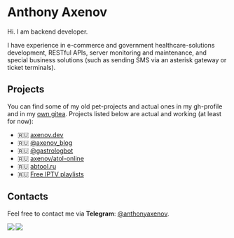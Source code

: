 # Anthony Axenov

Hi. 
I am backend developer.

I have experience in e-commerce and government healthcare-solutions development, RESTful APIs, server monitoring and maintenance, and special business solutions (such as sending SMS via an asterisk gateway or ticket terminals).

## Projects

You can find some of my old pet-projects and actual ones in my gh-profile and in my [own gitea](http://git.axenov.dev/explore/repos).
Projects listed below are actual and working (at least for now):
* 🇷🇺 [axenov.dev](https://axenov.dev)
* 🇷🇺 [@axenov_blog](https://t.me/axenov_blog)
* 🇷🇺 [@gastrologbot](https://t.me/@gastrologbot)
* 🇷🇺 [axenov/atol-online](https://packagist.org/packages/axenov/atol-online)
* 🇷🇺 [abtool.ru](https://abtool.ru)
* 🇷🇺 [Free IPTV playlists](http://bur-it.ru/iptv)

## Contacts

Feel free to contact me via **Telegram**: [@anthonyaxenov](https://t.me/anthonyaxenov).

<img align="left" src="https://github-readme-stats.vercel.app/api/top-langs/?username=anthonyaxenov&layout=compact&hide_border=true&langs_count=8&theme=dark" />

<img align="left" src="https://github-readme-stats.vercel.app/api?username=anthonyaxenov&layout=compact&show_icons=true&hide_border=true&theme=dark" />
